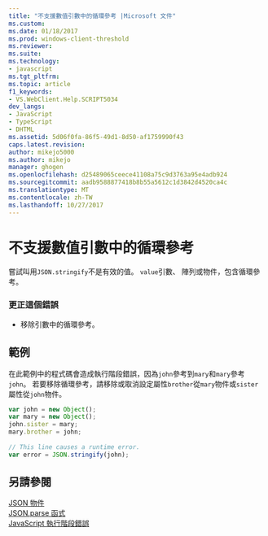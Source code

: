 ```yaml
---
title: "不支援數值引數中的循環參考 |Microsoft 文件"
ms.custom: 
ms.date: 01/18/2017
ms.prod: windows-client-threshold
ms.reviewer: 
ms.suite: 
ms.technology:
- javascript
ms.tgt_pltfrm: 
ms.topic: article
f1_keywords:
- VS.WebClient.Help.SCRIPT5034
dev_langs:
- JavaScript
- TypeScript
- DHTML
ms.assetid: 5d06f0fa-86f5-49d1-8d50-af1759990f43
caps.latest.revision: 
author: mikejo5000
ms.author: mikejo
manager: ghogen
ms.openlocfilehash: d25489065ceece41108a75c9d3763a95e4adb924
ms.sourcegitcommit: aadb9588877418b8b55a5612c1d3842d4520ca4c
ms.translationtype: MT
ms.contentlocale: zh-TW
ms.lasthandoff: 10/27/2017
---
```

# <a name="circular-reference-in-value-argument-not-supported"></a>不支援數值引數中的循環參考
嘗試叫用`JSON.stringify`不是有效的值。 `value`引數、 陣列或物件，包含循環參考。  
  
### <a name="to-correct-this-error"></a>更正這個錯誤  
  
-   移除引數中的循環參考。  
  
## <a name="example"></a>範例  
 在此範例中的程式碼會造成執行階段錯誤，因為`john`參考到`mary`和`mary`參考`john`。 若要移除循環參考，請移除或取消設定屬性`brother`從`mary`物件或`sister`屬性從`john`物件。  
  
```JavaScript  
var john = new Object();  
var mary = new Object();  
john.sister = mary;  
mary.brother = john;  
  
// This line causes a runtime error.  
var error = JSON.stringify(john);  
```  
  
## <a name="see-also"></a>另請參閱  
 [JSON 物件](../../javascript/reference/json-object-javascript.md)   
 [JSON.parse 函式](../../javascript/reference/json-parse-function-javascript.md)   
 [JavaScript 執行階段錯誤](../../javascript/reference/javascript-run-time-errors.md)